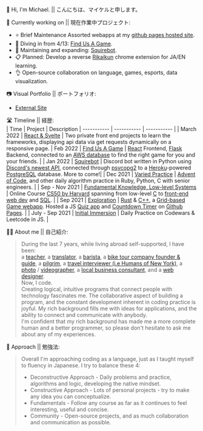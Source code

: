 🌱 Hi, I'm Michael. || こんにちは、マイケルと申します。

🔭 Currently working on || 現在作業中プロジェクト:<br>


- ⭐ Brief Maintenance Assorted webapps at my [github pages hosted site](https://maikupero.github.io/).
- 🔧 Diving in from 4/13: [Find Us A Game](https://github.com/maikupero/find_us_a_game).
- 🤖 Maintaining and expanding: [Squirebot](https://github.com/maikupero/squirebot). 
- 📋 Planned: Develop a reverse [Rikaikun](https://chrome.google.com/webstore/detail/rikaikun/jipdnfibhldikgcjhfnomkfpcebammhp?hl=en) chrome extension for JA/EN learning.
- 👌 Open-source collaboration on language, games, esports, data visualization.

📷 Visual Portfolio || ポートフォリオ:<br>
- [External Site](https://maikupero.smugmug.com)

🛣 Timeline || 経歴:<br>
| Time        | Project | Description
| ----------- | ----------- | ----------- | 
| March 2022 | [React & Svelte](https://github.com/maikupero/fatpad/tree/master/studies/web_dev) | Two private front end projects to learn the frameworks, displaying api data via get requests dynamically on a responsive page.
| Feb 2022 | [Find Us A Game](https://github.com/maikupero/find_us_a_game) | [React](https://reactjs.org/) Frontend, [Flask](https://flask.palletsprojects.com/en/2.0.x/) Backend, connected to an [AWS database](https://aws.amazon.com/) to find the right game for you and your friends. | 
| Jan 2022 | [Squirebot](https://github.com/maikupero/squirebot) | Discord bot written in Python using [Discord's newest API](https://discord.com/developers/docs/intro), connected through [psycopg2](https://pypi.org/project/psycopg2/) to a [Heroku](https://heroku.com)-powered [PostgreSQL](https://www.postgresql.org/) database. More to come!|
| Dec 2021 | [Varied Practice](https://github.com/maikupero/fatpad/tree/master/practice) | [Advent of Code](https://adventofcode.com/2021), and other daily algorithm practice in Ruby, Python, C with senior engineers. |
| Sep - Nov 2021 | [Fundamental Knowledge, Low-level Systems](https://github.com/maikupero/fatpad/tree/master/studies/cs50x) | Online Course [CS50 by Harvard](https://cs50.harvard.edu/x/2021/) spanning from low-level [C](https://cs50.harvard.edu/x/2021/weeks/5/) to [front-end web dev](https://cs50.harvard.edu/x/2021/weeks/8/) and [SQL](https://cs50.harvard.edu/x/2021/weeks/7/). |
| Sep 2021 | [Exploration](https://github.com/maikupero/fatpad/blob/master/resources) | [Rust](https://github.com/maikupero/fatpad/tree/master/studies/rust) & [C++](https://github.com/maikupero/fatpad/blob/master/studies/learncpp/learncpp%20notes), a [Grid-based Game webapp](https://github.com/maikupero/fatpad/tree/master/practice/web_dev/youtube%20grid%20tutorial). Hosted a JS [Quiz app](https://maikupero.github.io/quiz-app/index.html) and [Countdown Timer](https://maikupero.github.io/countdown-timer/index.html) on [Github Pages](https://pages.github.com/). |
| July - Sep 2021 | [Initial Immersion](https://github.com/maikupero/fatpad/tree/master/practice/js) | Daily Practice on Codewars & Leetcode in JS. |

🧗‍♂️ About me || 自己紹介:<br>

> During the last 7 years, while living abroad self-supported, I have been:<br>
> a [teacher](http://www.ibe-hiroshima.com/), a [translator](https://amzn.to/3rX6Rxm), a [barista](https://backpackersjapan.co.jp/kyotohostel/en/), a [bike tour company founder & guide](https://biketourjapan.com), a [pilgrim](https://shikoku-tourism.com/en/shikoku-henro/shikoku-henro), a [travel interviewer (i.e Humans of New York)](https://www.instagram.com/sounds_of_japan/), a [photo](https://maikupero.smugmug.com/Photography) / [videographer](https://maikupero.smugmug.com/Videography/), a [local business consultant](https://tecojapan.wordpress.com/), and a [web designer](https://stak.tech).<br>
> Now, I code.<br>
> Creating logical, intuitive programs that connect people with technology fascinates me. The collaborative aspect of building a program, and the constant development inherent in coding practice is joyful. My rich background fills me with ideas for applications, and the ability to connect and communicate with anybody. <br>
> I'm confident that my rich background has made me a more complete human and a better programmer, so please don't hesitate to ask me about any of my experiences.

📝 Approach || 勉強法:<br>
> Overall I'm approaching coding as a language, just as I taught myself to fluency in Japanese. I try to balance these 4:
> + Deconstructive Approach - Daily problems and practice, algorithms and logic, developing the native mindset.
> + Constructive Approach - Lots of personal projects - try to make any idea you can conceptualize.
> + Fundamentals - Follow any course as far as it continues to feel interesting, useful and concise.
> + Community - Open-source projects, and as much collaboration and communication as possible.

